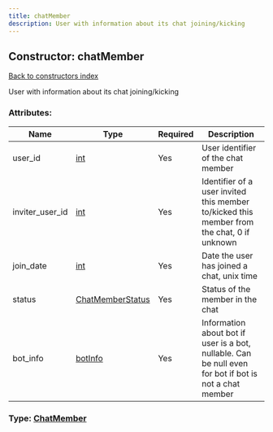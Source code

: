 ```yaml
---
title: chatMember
description: User with information about its chat joining/kicking
---
```

## Constructor: chatMember  
[Back to constructors index](index.md)



User with information about its chat joining/kicking

### Attributes:

| Name     |    Type       | Required | Description |
|----------|---------------|----------|-------------|
|user\_id|[int](../types/int.md) | Yes|User identifier of the chat member|
|inviter\_user\_id|[int](../types/int.md) | Yes|Identifier of a user invited this member to/kicked this member from the chat, 0 if unknown|
|join\_date|[int](../types/int.md) | Yes|Date the user has joined a chat, unix time|
|status|[ChatMemberStatus](../types/ChatMemberStatus.md) | Yes|Status of the member in the chat|
|bot\_info|[botInfo](../types/botInfo.md) | Yes|Information about bot if user is a bot, nullable. Can be null even for bot if bot is not a chat member|



### Type: [ChatMember](../types/ChatMember.md)


